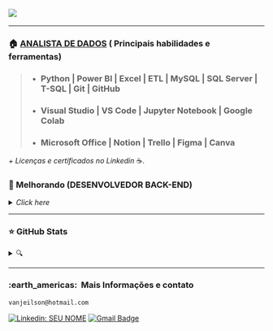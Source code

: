 
<br>

<div>
<img src="https://img.shields.io/static/v1?label=Overview&message=vanjeilson&color=0073cc&style=for-the-badge&logo=GitHub" > 
</div>

<hr>

<div> </div>

<h3>🏠 <a href="https://github.com/Nosliejnav">ANALISTA DE DADOS</a> ( Principais habilidades e ferramentas) </h3>
<!--<details align="left">
  <summary><i><b> . . . </b></i></summary>-->

> - ### Python | Power BI | Excel | ETL | MySQL | SQL Server | T-SQL | Git | GitHub 
> - ### Visual Studio | VS Code | Jupyter Notebook | Google Colab 
> - ###  Microsoft Office | Notion | Trello | Figma | Canva 
  *+ Licenças e certificados no Linkedin* ☕.
<h3>📌 Melhorando (DESENVOLVEDOR BACK-END) </h3>

<details align="left">
  <summary><!--<b> . . . </b>--><i>Click here</i></summary>
  
  <div style="display: inline_block"><br>

  <img align="center" alt="Eclipse" height="30" width="40" src="https://cdn.jsdelivr.net/gh/devicons/devicon@latest/icons/eclipse/eclipse-original.svg" />
  <img align="center" alt="Java" height="30" width="40" src="https://raw.githubusercontent.com/devicons/devicon/master/icons/java/java-plain.svg">
  <img align="center" alt="Spring" height="30" width="40" src="https://raw.githubusercontent.com/devicons/devicon/master/icons/spring/spring-original.svg">
                                                             
</div>
</details>

<div> </div>

</details>

<!--
<hr>
<h3>🎓 Education Background</h3>
<details align="left">
  <summary><i>Click here</i></summary>
  
**Master's/ PhD - loanding ...**
- I - **Pós-Graduado de Banco de Dados e Business Intelligence - UNICSUL - Universidade Cruzeiro do Sul**.

- II - **Graduação em Análise e Desenvolvimento de Sistemas - UNIP - Universidade Paulista**.

- III - **Técnico em Desenvolvimento de Sistemas - IFB - Instituto Federal de Brasília**.
  
**+  Licenças e certificados no Linkedin ☕.**

</details>-->

<hr>

<h3>⭐ GitHub Stats</h3>
<details align="left">
  <summary> 🔍  </summary>

<br>
  
<div/> 
 <div align="center">

![Vanja's github stats](https://github-readme-stats.vercel.app/api?username=Nosliejnav&show_icons=true&theme=transparent_light&hide=stars,issues)

</div>
  <div>


  <div align="right">Made with ❤️ by <a href="https://github.com/Nosliejnav">Vanja</a>.</div>

</details>
<hr>

<div>
<h3> :earth_americas: &nbsp;Mais Informações e contato </h3> 

```bash
vanjeilson@hotmail.com
```  

[![Linkedin: SEU NOME](https://img.shields.io/badge/-LinkedIn-blue?style=flat-square&logo=Linkedin&logoColor=white&link=https://www.linkedin.com/in/vanjeilson)](https://www.linkedin.com/in/vanjeilson)
[![Gmail Badge](https://img.shields.io/badge/-Microsoft_Outlook-006bed?style=flat-square&logo=Gmail&logoColor=white&link=mailto:SEU-EMAIL)](mailto:vanjeilson@hotmail.com)
</div>
  

